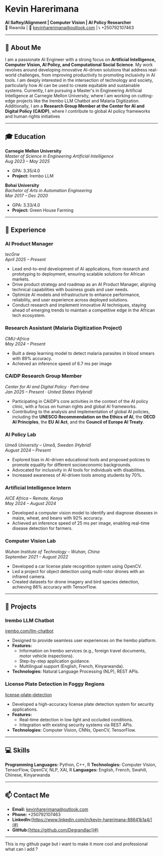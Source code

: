 # Kevin Harerimana  
**AI Saftey/Alignment | Computer Vision | AI Policy Researcher**  
📍 Rwanda | 📧 kevinharerimana@outlook.com | 📞 +250792107463  

---

## 👋 About Me  
I am a passionate AI Engineer with a strong focus on **Artificial Intelligence, Computer Vision, AI Policy, and Computational Social Science**. My work revolves around developing innovative AI-driven solutions that address real-world challenges, from improving productivity to promoting inclusivity in AI tools. I am deeply interested in the intersection of technology and society, particularly how AI can be used to create equitable and sustainable systems. Currently, I am pursuing a Master's in Engineering Artificial Intelligence at Carnegie Mellon University, where I am working on cutting-edge projects like the Irembo LLM Chatbot and Malaria Digitization. Additionally, I am a **Research Group Member at the Center for AI and Digital Policy (CAIDP)**, where I contribute to global AI policy frameworks and human rights initiatives

---

## 🎓 Education  
**Carnegie Mellon University**  
*Master of Science in Engineering Artificial Intelligence*  
*Aug 2023 – May 2025*  
- GPA: 3.35/4.0  
- **Project:** Irembo LLM  

**Bohai University**  
*Bachelor of Arts in Automation Engineering*  
*Mar 2017 – Dec 2020*  
- GPA: 3.33/4.0  
- **Project:** Green House Farming  

---

## 💼 Experience  

### **AI Product Manager**  
*tecGrw*  
*April 2025 – Present*  
- Lead end-to-end development of AI applications, from research and prototyping to deployment, ensuring scalable solutions for African markets.
- Drive product strategy and roadmap as an AI Product Manager, aligning technical capabilities with business goals and user needs.
- Optimize AI models and infrastructure to enhance performance, reliability, and user experience across deployed solutions.
- Conduct research and implement innovative AI techniques, staying ahead of emerging trends to maintain a competitive edge in the African tech ecosystem.

### **Research Assistant (Malaria Digitization Project)**  
*CMU-Africa*  
*May 2024 – Present*  
- Built a deep learning model to detect malaria parasites in blood smears with 89% accuracy.  
- Achieved an inference speed of 6.7 ms per image

### **CAIDP Research Group Member**  
*Center for AI and Digital Policy · Part-time*  
*Jan 2025 – Present · United States (Hybrid)*  
- Participating in CAIDP’s core activities in the context of the AI policy clinic, with a focus on human rights and global AI frameworks.  
- Contributing to the analysis and implementation of global AI policies, including the **UNESCO Recommendation on the Ethics of AI**, the **OECD AI Principles**, the **EU AI Act**, and the **Council of Europe AI Treaty**.  

### **AI Policy Lab**  
*Umeå University – Umeå, Sweden (Hybrid)*  
*August 2024 – Present*  
- Explored bias in AI-driven educational tools and proposed policies to promote equality for different socioeconomic backgrounds.  
- Advocated for inclusivity in AI tools for individuals with disabilities.  
- Increased awareness of AI-driven tools among students by 70%.  

### **Artificial Intelligence Intern**  
*AICE Africa – Remote, Kenya*  
*May 2024 – August 2024*  
- Developed a computer vision model to identify and diagnose diseases in maize, wheat, and beans with 92% accuracy.  
- Achieved an inference speed of 25 ms per image, enabling real-time disease detection for farmers.  

### **Computer Vision Lab**  
*Wuhan Institute of Technology – Wuhan, China*  
*September 2021 – August 2022*  
- Developed a car license plate recognition system using OpenCV.  
- Led a project for object detection using multi-rotor drones with an infrared camera.  
- Created datasets for drone imagery and bird species detection, achieving 86% accuracy with TensorFlow.  

---

## 🚀 Projects  

### **Irembo LLM Chatbot**  
[irembo.com/llm-chatbot](https://github.com/iremboLLM) 
- Designed to provide seamless user experiences on the Irembo platform.  
- **Features:**  
  - Information on Irembo services (e.g., foreign travel documents, motor vehicle inspections).  
  - Step-by-step application guidance.  
  - Multilingual support (English, French, Kinyarwanda).  
- **Technologies:** Natural Language Processing (NLP), REST APIs.  

### **License Plate Detection in Foggy Regions**  
[license-plate-detection](https://github.com/Degrandlac/ACV-Project)  
- Developed a high-accuracy license plate detection system for security applications.  
- **Features:**  
  - Real-time detection in low light and occluded conditions.  
  - Integration with existing security systems via REST APIs.  
- **Technologies:** Computer Vision, CNNs, OpenCV, TensorFlow.  

---

## 💻 Skills  
**Programming Languages:** Python, C++, R
**Technologies:** Computer Vision, TensorFlow, OpenCV, NLP, XAI, R
**Languages:** English, French, Swahili, Chinese, Kinyarwanda  

---

## 📫 Contact Me  
- **Email:** kevinharerimana@outlook.com  
- **Phone:** +250792107463  
- **LinkedIn:**[https://www.linkedin.com/in/kevin-harerimana-88641b1a4/](#)
- **GitHub:**[https://github.com/Degrandlac](#)

---
This is my github page but i want to make it more cool and professional what can i add ?
